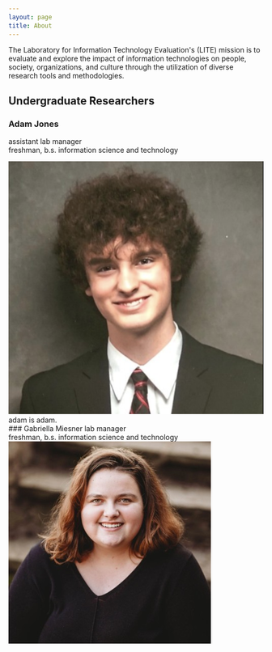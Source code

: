 ```yaml
---
layout: page
title: About
---
```


<p class="message">
  The Laboratory for Information Technology Evaluation's (LITE) mission is to evaluate and explore the impact of information technologies on people, society, organizations, and culture through the utilization of diverse research tools and methodologies. </p>

## Undergraduate Researchers
### Adam Jones
<span class = "grey"> assistant lab manager </span>
<br> 
 <span class = "gray">freshman, b.s. information science and technology</span>
<div class = "flex-row">
<img src = "assets/adam.png" class = "headshots"/>
adam is adam.
</div>
### Gabriella Miesner
 <span class = "grey"> lab manager </span>
 <br>
 <span class = "gray">freshman, b.s. information science and technology</span>
<div class = "flex-row">
<img src = "assets/gabriella.jpg" class = "headshots"/>

</div>
